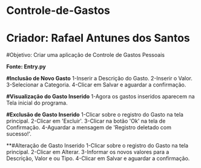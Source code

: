 # Controle-de-Gastos
# Criador: Rafael Antunes dos Santos
#Objetivo: Criar uma aplicação de Controle de Gastos Pessoais


**Fonte: Entry.py**


**#Inclusão de Novo Gasto**
1-Inserir a Descrição do Gasto.
2-Inserir o Valor.
3-Selecionar a Categoria.
4-Clicar em Salvar e aguardar a confirmação.


**#Visualização do Gasto Inserido**
1-Agora os gastos inseridos aparecem na Tela inicial do programa.


**#Exclusão de Gasto Inserido**
1-Clicar sobre o registro do Gasto na tela principal.
2-Clicar em 'Excluir'.
3-Clicar na botão 'Ok' na tela de Confirmação.
4-Aguardar a mensagem de 'Registro deletado com sucesso!'.


**#Alteração de Gasto Inserido
1-Clicar sobre o registro do Gasto na tela principal.
2-Clicar em Alterar.
3-Informar os novos valores para a Descrição, Valor e ou Tipo.
4-Clicar em Salvar e aguardar a confirmação.
